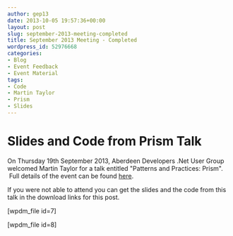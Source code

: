 ```yaml
---
author: gep13
date: 2013-10-05 19:57:36+00:00
layout: post
slug: september-2013-meeting-completed
title: September 2013 Meeting - Completed
wordpress_id: 52976668
categories:
- Blog
- Event Feedback
- Event Material
tags:
- Code
- Martin Taylor
- Prism
- Slides
---
```


# Slides and Code from Prism Talk


On Thursday 19th September 2013, Aberdeen Developers .Net User Group welcomed Martin Taylor for a talk entitled "Patterns and Practices: Prism".  Full details of the event can be found [here](http://adnuguk.me/17Ss2U6).

If you were not able to attend you can get the slides and the code from this talk in the download links for this post.

[wpdm_file id=7]

[wpdm_file id=8]
